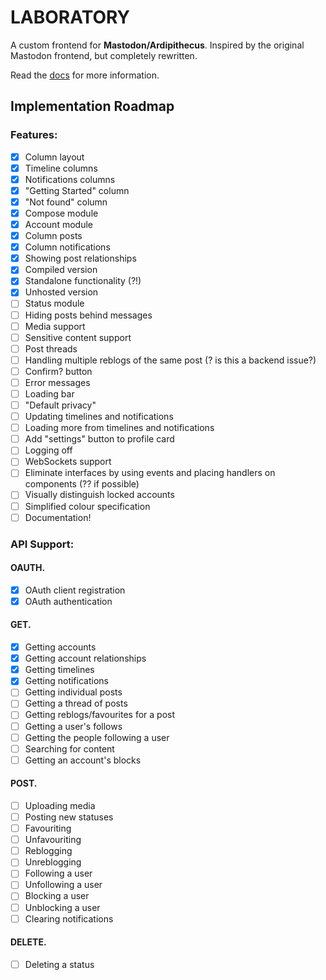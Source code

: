 #  LABORATORY  #

A custom frontend for **Mastodon/Ardipithecus**.
Inspired by the original Mastodon frontend, but completely rewritten.

Read the [docs](docs) for more information.

##  Implementation Roadmap  ##

###  Features:

- [x]  Column layout
- [x]  Timeline columns
- [x]  Notifications columns
- [x]  "Getting Started" column
- [x]  "Not found" column
- [x]  Compose module
- [x]  Account module
- [x]  Column posts
- [x]  Column notifications
- [x]  Showing post relationships
- [x]  Compiled version
- [x]  Standalone functionality (?!)
- [x]  Unhosted version
- [ ]  Status module
- [ ]  Hiding posts behind messages
- [ ]  Media support
- [ ]  Sensitive content support
- [ ]  Post threads
- [ ]  Handling multiple reblogs of the same post (? is this a backend issue?)
- [ ]  Confirm? button
- [ ]  Error messages
- [ ]  Loading bar
- [ ]  "Default privacy"
- [ ]  Updating timelines and notifications
- [ ]  Loading more from timelines and notifications
- [ ]  Add "settings" button to profile card
- [ ]  Logging off
- [ ]  WebSockets support
- [ ]  Eliminate interfaces by using events and placing handlers on components (?? if possible)
- [ ]  Visually distinguish locked accounts
- [ ]  Simplified colour specification
- [ ]  Documentation!

###  API Support:

####  OAUTH.

- [x]  OAuth client registration
- [x]  OAuth authentication

####  GET.

- [x]  Getting accounts
- [x]  Getting account relationships
- [x]  Getting timelines
- [x]  Getting notifications
- [ ]  Getting individual posts
- [ ]  Getting a thread of posts
- [ ]  Getting reblogs/favourites for a post
- [ ]  Getting a user's follows
- [ ]  Getting the people following a user
- [ ]  Searching for content
- [ ]  Getting an account's blocks

####  POST.

- [ ]  Uploading media
- [ ]  Posting new statuses
- [ ]  Favouriting
- [ ]  Unfavouriting
- [ ]  Reblogging
- [ ]  Unreblogging
- [ ]  Following a user
- [ ]  Unfollowing a user
- [ ]  Blocking a user
- [ ]  Unblocking a user
- [ ]  Clearing notifications

####  DELETE.

- [ ]  Deleting a status
